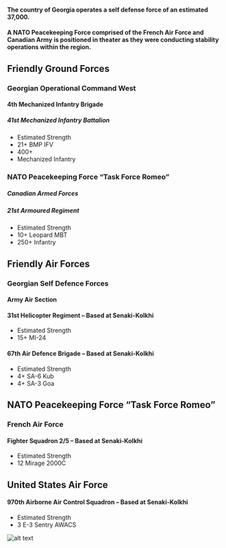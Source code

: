 #### The country of Georgia operates a self defense force of an estimated 37,000. 
#### A NATO Peacekeeping Force comprised of the French Air Force and Canadian Army is positioned in theater as they were conducting stability operations within the region.

## Friendly Ground Forces

### Georgian Operational Command West
#### 4th Mechanized Infantry Brigade
##### 41st Mechanized Infantry Battalion
  * Estimated Strength
  * 21+ BMP IFV
  * 400+ 
  * Mechanized Infantry

 ### NATO Peacekeeping Force “Task Force Romeo”
##### Canadian Armed Forces
##### 21st Armoured Regiment 
  * Estimated Strength
  * 10+ Leopard MBT
  * 250+ Infantry

## Friendly Air Forces

### Georgian Self Defence Forces
#### Army Air Section
#### 31st Helicopter Regiment – Based at Senaki-Kolkhi
  * Estimated Strength
  * 15+ MI-24

#### 67th  Air Defence Brigade – Based at Senaki-Kolkhi
  * Estimated Strength
  * 4+ SA-6 Kub
  * 4+ SA-3 Goa

## NATO Peacekeeping Force “Task Force Romeo”
### French Air Force
#### Fighter Squadron 2/5 – Based at Senaki-Kolkhi
  * Estimated Strength
  * 12 Mirage 2000C
## United States Air Force
#### 970th Airborne Air Control Squadron – Based at Senaki-Kolkhi
  * Estimated Strength
  * 3 E-3 Sentry AWACS

![alt text](https://github.com/Virtual-Carrier-Strike-Group-Three/Operation-Citadel-Curtain/blob/master/Images/Georgia%20Friendlies.PNG "Friendly Forces")
